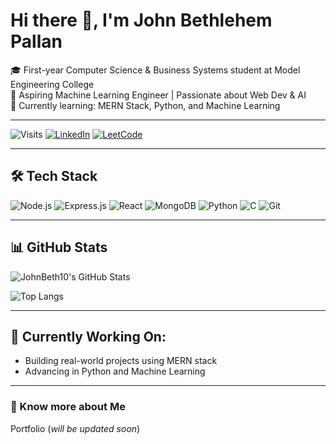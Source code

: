 # Hi there 👋, I'm John Bethlehem Pallan

🎓 First-year Computer Science & Business Systems student at Model Engineering College  
🚀 Aspiring Machine Learning Engineer | Passionate about Web Dev & AI  
🎯 Currently learning: MERN Stack, Python, and Machine Learning  

---

![Visits](https://komarev.com/ghpvc/?username=JohnBeth10&label=Visits&color=brightgreen)
[![LinkedIn](https://img.shields.io/badge/LinkedIn-Profile-0A66C2?logo=linkedin&logoColor=white)](https://www.linkedin.com/in/johnbethlehempallan/)
[![LeetCode](https://img.shields.io/badge/LeetCode-Profile-orange?logo=leetcode&logoColor=white)](https://leetcode.com/u/JohnBeth10/)

---

## 🛠️ Tech Stack

![Node.js](https://img.shields.io/badge/-Node.js-339933?style=flat&logo=node.js&logoColor=white)
![Express.js](https://img.shields.io/badge/-Express.js-000000?style=flat&logo=express&logoColor=white)
![React](https://img.shields.io/badge/-React-61DAFB?style=flat&logo=react&logoColor=black)
![MongoDB](https://img.shields.io/badge/-MongoDB-47A248?style=flat&logo=mongodb&logoColor=white)
![Python](https://img.shields.io/badge/-Python-3776AB?style=flat&logo=python&logoColor=white)
![C](https://img.shields.io/badge/-C-00599C?style=flat&logo=c&logoColor=white)
![Git](https://img.shields.io/badge/-Git-F05032?style=flat&logo=git&logoColor=white)

---

## 📊 GitHub Stats

<!-- GitHub Stats -->
![JohnBeth10's GitHub Stats](https://github-readme-stats.vercel.app/api?username=JohnBeth10&show_icons=true&theme=radical)

<!-- Most Used Languages -->
![Top Langs](https://github-readme-stats.vercel.app/api/top-langs/?username=JohnBeth10&layout=compact&langs_count=10&theme=radical)

---

## 🌱 Currently Working On:
- Building real-world projects using MERN stack
- Advancing in Python and Machine Learning
  
---

### 🔗 Know more about Me  
Portfolio (*will be updated soon*)



<!--
**JohnBeth10/JohnBeth10** is a ✨ _special_ ✨ repository because its `README.md` (this file) appears on your GitHub profile.

Here are some ideas to get you started:

- 🔭 I’m currently working on ...
- 🌱 I’m currently learning ...
- 👯 I’m looking to collaborate on ...
- 🤔 I’m looking for help with ...
- 💬 Ask me about ...
- 📫 How to reach me: ...
- 😄 Pronouns: ...
- ⚡ Fun fact: ...
-->
